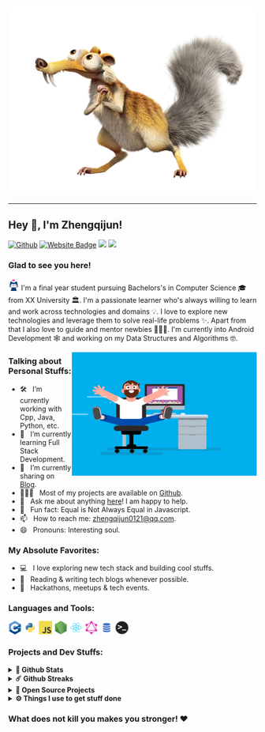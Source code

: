 # 


![](squirrel.png)

----

## Hey 👋, I\'m Zhengqijun!

[![Github](https://img.shields.io/badge/-Github-0e76a8?style=flat-square&logo=Github&logoColor=white)](https://github.com/zhengqijun0121)
[![Website Badge](https://img.shields.io/badge/-Blog-3b5998?style=flat-square&logo=google-chrome&logoColor=white)](https://zhengqijun0121.github.io/)
![](https://visitor-badge.glitch.me/badge?page_id=zhengqijun0121.zhengqijun0121&style=flat-square&color=0088cc)
[![](https://gitwar.herokuapp.com/badge?username=zhengqijun0121&label=Gitwar%20Profile%20Score&style=for-the-badge&color=0088cc)](https://gitwar.herokuapp.com/)

### Glad to see you here!

<img src="cat.gif" width="22px"> I'm a final year student pursuing Bachelors's in Computer Science 🎓 from XX University 🏛. I'm a passionate learner who's always willing to learn and work across technologies and domains 💡. I love to explore new technologies and leverage them to solve real-life problems ✨. Apart from that I also love to guide and mentor newbies 👨🏻‍💻. I'm currently into Android Development 🕸️ and working on my Data Structures and Algorithms 🤓.

<img align="right" height="250" width="375" alt="" src="coder.gif" />

### Talking about Personal Stuffs:

- 🛠 &nbsp; I’m currently working with Cpp, Java, Python, etc.
- 🚀 &nbsp; I’m currently learning Full Stack Development.
- 📝 &nbsp; I’m currently sharing on [Blog](https://zhengqijun0121.github.io/).
- 👨🏻‍💻 &nbsp; Most of my projects are available on [Github](https://github.com/zhengqijun0121).
- 💬 &nbsp; Ask me about anything [here](https://github.com/zhengqijun0121/zhengqijun0121/issues)! I am happy to help.
- 👾 &nbsp; Fun fact: Equal is Not Always Equal in Javascript.
- 📫 &nbsp; How to reach me: zhengqijun0121@qq.com.
- 😄 &nbsp; Pronouns: Interesting soul.

### My Absolute Favorites:

- 💻 &nbsp; I love exploring new tech stack and building cool stuffs.
- 📰 &nbsp; Reading & writing tech blogs whenever possible.
- 🌈 &nbsp; Hackathons, meetups & tech events.

### Languages and Tools:

<code><img height="27" src="cpp.png" alt="cpp"></code>
<code><img height="27" src="python.png" alt="python"></code>
<code><img height="27" src="javascript.png" alt="javascript"></code>
<code><img height="27" src="nodejs.png" alt="nodejs"></code>
<code><img height="27" src="react.png" alt="react"></code>
<code><img height="27" src="graphql.png" alt="graphql"></code>
<code><img height="27" src="sql.png" alt="sql"></code>
<code><img height="27" src="terminal.png" alt="terminal"></code>

### Projects and Dev Stuffs:

<details>
  <summary><b>🐯 Github Stats</b></summary>
  <img height="180em" src="https://github-readme-stats-squirrel.vercel.app/api?username=zhengqijun0121&show_icons=true&hide_border=true&&count_private=true&include_all_commits=true"/>
  <img height="180em" src="https://github-readme-stats-squirrel.vercel.app/api/top-langs/?username=zhengqijun0121&exclude_repo=KNN-Image-Classification&show_icons=true&hide_border=true&layout=compact&langs_count=8"/>
</details>

<details>
  <summary><b>☄️ Github Streaks</b></summary>
  <img height="180em" src="https://github-readme-streak-stats.herokuapp.com/?user=zhengqijun0121&hide_border=true" />
</details>

<details>
  <summary><b>🧑‍ Open Source Projects</b></summary>

  <br />
  <table>
    <thead align="center">
      <tr border: none;>
        <td><b>💻 Projects</b></td>
        <td><b>🌟 Stars</b></td>
        <td><b>🍴 Forks</b></td>
        <td><b>🐛 Issues</b></td>
        <td><b>🔔 Pull Requests</b></td>
        <td><b>👨‍💻 Language</b></td>
      </tr>
    </thead>
    <tbody>
      <tr>
        <td><a href="https://github.com/zhengqijun0121/Gitwar"><b>🚀 Gitwar</b></a></td>
        <td><img alt="Stars" src="https://img.shields.io/github/stars/zhengqijun0121/Gitwar?style=flat-square&labelColor=343b41"/></td>
        <td><img alt="Forks" src="https://img.shields.io/github/forks/zhengqijun0121/Gitwar?style=flat-square&labelColor=343b41"/></td>
        <td><img alt="Issues" src="https://img.shields.io/github/issues/zhengqijun0121/Gitwar?style=flat-square"/></td>
        <td><img alt="Pull Requests" src="https://img.shields.io/github/issues-pr/zhengqijun0121/Gitwar?style=flat-square"/></td>
        <td><img alt="Language" src="https://img.shields.io/github/languages/top/zhengqijun0121/Gitwar?style=flat-square"/></td>
      </tr>
      <tr>
        <td><a href="https://github.com/zhengqijun0121/TradeByte"><b>💸 TradeByte</b></a></td>
        <td><img alt="Stars" src="https://img.shields.io/github/stars/zhengqijun0121/TradeByte?style=flat-square&labelColor=343b41"/></td>
        <td><img alt="Forks" src="https://img.shields.io/github/forks/zhengqijun0121/TradeByte?style=flat-square&labelColor=343b41"/></td>
        <td><img alt="Issues" src="https://img.shields.io/github/issues/zhengqijun0121/TradeByte?style=flat-square"/></td>
        <td><img alt="Pull Requests" src="https://img.shields.io/github/issues-pr/zhengqijun0121/TradeByte?style=flat-square"/></td>
        <td><img alt="Language" src="https://img.shields.io/github/languages/top/zhengqijun0121/TradeByte?label=javascript&style=flat-square"/></td>
      </tr>
      <tr>
        <td><a href="https://github.com/zhengqijun0121/TheNodeCourse"><b>👨🏻‍💻 TheNodeCourse</b></a></td>
        <td><img alt="Stars" src="https://img.shields.io/github/stars/zhengqijun0121/TheNodeCourse?style=flat-square&labelColor=343b41"/></td>
        <td><img alt="Forks" src="https://img.shields.io/github/forks/zhengqijun0121/TheNodeCourse?style=flat-square&labelColor=343b41"/></td>
        <td><img alt="Issues" src="https://img.shields.io/github/issues/zhengqijun0121/TheNodeCourse?style=flat-square"/></td>
        <td><img alt="Pull Requests" src="https://img.shields.io/github/issues-pr/zhengqijun0121/TheNodeCourse?style=flat-square"/></td>
        <td><img alt="Language" src="https://img.shields.io/github/languages/top/zhengqijun0121/TheNodeCourse?style=flat-square"/></td> 
      </tr>
      <tr>
        <td><a href="https://github.com/zhengqijun0121/zhengqijun0121"><b>🤓 zhengqijun0121</b></a></td>
        <td><img alt="Stars" src="https://img.shields.io/github/stars/zhengqijun0121/zhengqijun0121?style=flat-square&labelColor=343b41"/></td>
        <td><img alt="Forks" src="https://img.shields.io/github/forks/zhengqijun0121/zhengqijun0121?style=flat-square&labelColor=343b41"/></td>
        <td><img alt="Issues" src="https://img.shields.io/github/issues/zhengqijun0121/zhengqijun0121?style=flat-square"/></td>
        <td><img alt="Pull Requests" src="https://img.shields.io/github/issues-pr/zhengqijun0121/zhengqijun0121?style=flat-square"/></td>
        <td><img alt="Language" src="https://img.shields.io/badge/markdown-100%25-blue?style=flat-square"/></td> 
      </tr>
    </tbody>
  </table>
  <br />
</details>

<details>
  <br />
  <summary><b>⚙️ Things I use to get stuff done</b></summary>
  <ul>
    <li><b>OS:</b> Ubuntu 18.04</li>
    <li><b>Laptop: </b> HP Elitebook (i5)</li>
    <li><b>Browser: </b> Chrome Developer Edition</li>
    <li><b>Terminal: </b> Bash: Oh-My-Bash</li>
    <li><b>Code Editor:</b> NeoVim - The best editor out there.</li>
  </ul>
</details>

### What does not kill you makes you stronger! ❤️

<!-- EOF -->


